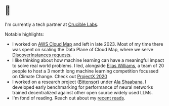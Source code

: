 # 👋

I'm currently a tech partner at [Crucible Labs](https://cruciblelabs.com/).

Notable highlights:
- I worked on [AWS Cloud Map](https://aws.amazon.com/cloud-map/) and left in late 2023. Most of my time there was spent on scaling the Data Plane of Cloud Map, where we serve [DiscoverInstances requests](https://docs.aws.amazon.com/cloud-map/latest/api/API_DiscoverInstances.html).
- I like thinking about how machine learning can have a meaningful impact to solve real world problems. I led, alongside [Elias Williams](https://www.linkedin.com/in/elias-williams/), a team of 20 people to host a 3 month long machine learning competition focussed on Climate Change. Check out [ProjectX 2020](https://www.projectx2020.com/)
- I worked on a research project ([Bittensor](https://opentensor.github.io/)) under [Ala Shaabana](https://github.com/shibshib). I developed early benchmarking for performance of neural networks trained decentralized against other open source widely used LLMs.
- I'm fond of reading. Reach out about my [recent reads](https://www.goodreads.com/user/show/158036743-shardul-bansal). 

